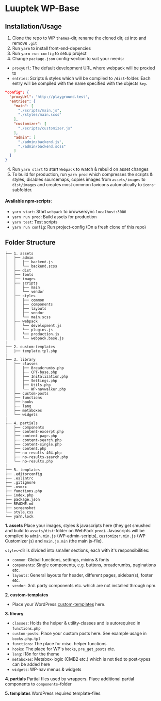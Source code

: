 # Luuptek WP-Base

## Installation/Usage

1. Clone the repo to WP `themes`-dir, rename the cloned dir, `cd` into and remove `.git`
2. Run `yarn` to install front-end-depencies
3. Run `yarn run config` to setup project
4. Change `package.json` config-section to suit your needs:
* `proxyUrl`: The default development URL where webpack will be proxied to
* `entries`: Scripts & styles which will be compiled to `/dist`-folder. Each entry will be compiled with the name specified with the objects `key`.

```json
"config": {
  "proxyUrl": "http://playground.test",
  "entries": {
    "main": [
      "./scripts/main.js",
      "./styles/main.scss"
    ],
    "customizer": [
      "./scripts/customizer.js"
    ],
    "admin": [
      "./admin/backend.js",
      "./admin/backend.scss"
    ]
  }
}
```

4. Run `yarn start` to start `Webpack` to watch & rebuild on asset changes
5. To build for production, run `yarn prod` which compresses the scripts & styles, disables sourcemaps, copies images from `assets/images` to `dist/images` and creates most common favicons automatically to `icons`-subfolder.


#### Available npm-scripts:
* `yarn start`: Start `webpack` to browsersync `localhost:3000`
* `yarn run prod`: Build assets for production
* `yarn test`: Test scripts
* `yarn run config`: Run project-config (On a fresh clone of this repo)


## Folder Structure

```
├── 1. assets
│   ├── admin
│   │   ├── backend.js
│   │   └── backend.scss
│   ├── dist
│   ├── fonts
│   ├── images
│   ├── scripts
│   │   ├── main
│   │   └── vendor
│   ├── styles
│   │   ├── common
│   │   ├── components
│   │   ├── layouts
│   │   ├── vendor
│   │   └── main.scss
│   ├── webpack
│   │   └── development.js
│   │   └── plugins.js
│   │   └── production.js
│   │   └── webpack.base.js
|
├── 2. custom-templates
│   ├── template.tpl.php
|
├── 3. library
│   ├── classes
│   │   ├── Breadcrumbs.php
│   │   ├── CPT-base.php
│   │   ├── Initalization.php
│   │   ├── Settings.php
│   │   ├── Utils.php
│   │   └── WP-navwalker.php
│   ├── custom-posts
│   ├── functions
│   ├── hooks
│   ├── lang
│   ├── metaboxes
│   └── widgets
|
├── 4. partials
│   ├── components
│   ├── content-excerpt.php
│   ├── content-page.php
│   ├── content-search.php
│   ├── content-single.php
│   ├── content.php
│   ├── no-results-404.php
│   ├── no-results-search.php
│   └── no-results.php
|
├── 5. templates
├── .editorconfig
├── .eslintrc
├── .gitignore
├── .nvmrc
├── functions.php
├── index.php
├── package.json
├── README.md
├── screenshot
└── style.css
└── yarn.lock
```

**1. assets**
Place your images, styles & javascripts here (they get smushed and build to `assets/dist`-folder on WebPack `prod`). Javascripts will be compiled to `admin.min.js` (WP-admin-scripts), `customizer.min.js` (WP Customizer js) and `main.js.min` (the main js-file).

`styles`-dir is divided into smaller sections, each with it's responsibilities:
* `common`: Global functions, settings, mixins & fonts
* `components`: Single components, e.g. buttons, breadcrumbs, paginations etc.
* `layouts`: General layouts for header, different pages, sidebar(s), footer etc.
* `vendor`: 3rd. party components etc. which are not installed through npm.

**2. custom-templates**
* Place your WordPress [custom-templates](https://developer.wordpress.org/themes/template-files-section/page-template-files/) here.

**3. library**
* `classes`: Holds the helper & utility-classes and is autorequired in `functions.php`
* `custom-posts`: Place your custom posts here. See example usage in `books.php.tpl`
* `functions`: The place for misc. helper functions
* `hooks`: The place for WP's `hooks`, `pre_get_posts` etc.
* `lang`: i18n for the theme
* `metaboxes`: Metabox-logic (CMB2 etc.) which is not tied to post-types can be added here
* `widgets`: WP-nav menus & widgets

**4. partials**
Partial files used by wrappers. Place additional partial components to `components`-folder

**5. templates**
WordPress required template-files
